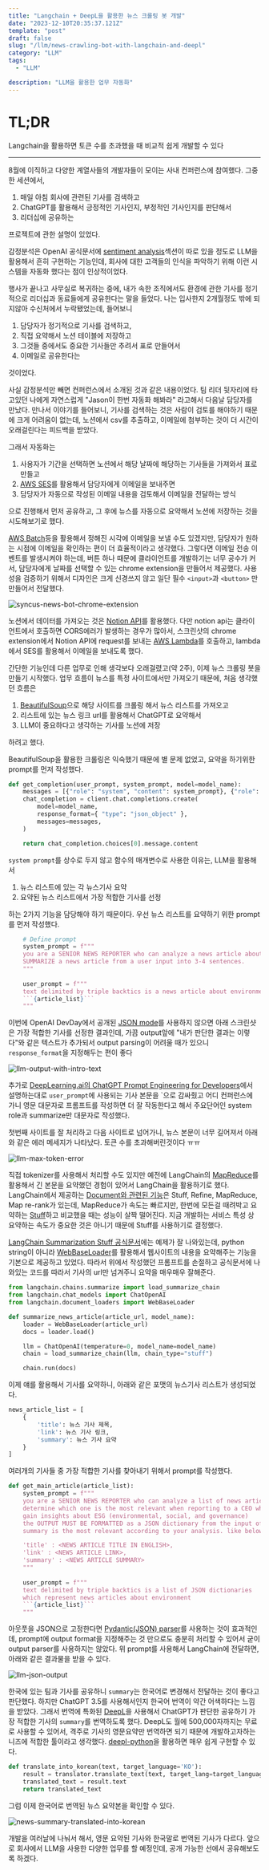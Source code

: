 ```yaml
---
title: "Langchain + DeepL을 활용한 뉴스 크롤링 봇 개발"
date: "2023-12-10T20:35:37.121Z"
template: "post"
draft: false
slug: "/llm/news-crawling-bot-with-langchain-and-deepl"
category: "LLM"
tags:
  - "LLM"

description: "LLM을 활용한 업무 자동화"
---
```


# TL;DR
Langchain을 활용하면 토큰 수를 초과했을 때 비교적 쉽게 개발할 수 있다 

--------------

8월에 이직하고 다양한 계열사들의 개발자들이 모이는 사내 컨퍼런스에 참여했다. 그중 한 세션에서, 

1. 매일 아침 회사에 관련된 기사를 검색하고 
2. ChatGPT를 활용해서 긍정적인 기사인지, 부정적인 기사인지를 판단해서
3. 리더십에 공유하는

프로젝트에 관한 설명이 있었다. 

감정분석은 OpenAI 공식문서에 [sentiment analysis](https://platform.openai.com/docs/guides/legacy-fine-tuning/case-study-sentiment-analysis)섹션이 따로 있을 정도로 LLM을 활용해서 흔히 구현하는 기능인데, 회사에 대한 고객들의 인식을 파악하기 위해 이런 시스템을 자동화 했다는 점이 인상적이었다. 

행사가 끝나고 사무실로 복귀하는 중에, 내가 속한 조직에서도 환경에 관한 기사를 정기적으로 리더십과 동료들에게 공유한다는 말을 들었다. 나는 입사한지 2개월정도 밖에 되지않아 수신처에서 누락됐었는데, 들어보니 

1. 담당자가 정기적으로 기사를 검색하고, 
2. 직접 요약해서 노션 테이블에 저장하고
3. 그것들 중에서도 중요한 기사들만 추려서 표로 만들어서
4. 이메일로 공유한다는 

것이었다. 

사실 감정분석만 빼면 컨퍼런스에서 소개된 것과 같은 내용이었다. 팀 리더 뒷자리에 타고있던 나에게 자연스럽게 "Jason이 한번 자동화 해봐라" 라고해서 다음날 담당자를 만났다. 만나서 이야기를 들어보니, 기사를 검색하는 것은 사람이 검토를 해야하기 때문에 크게 어려움이 없는데, 노션에서 csv를 추출하고, 이메일에 첨부하는 것이 더 시간이 오래걸린다는 피드백을 받았다. 

그래서 자동화는 

1. 사용자가 기간을 선택하면 노션에서 해당 날짜에 해당하는 기사들을 가져와서 표로 만들고 
2. [AWS SES](https://aws.amazon.com/ses/)를 활용해서 담당자에게 이메일을 보내주면 
3. 담당자가 자동으로 작성된 이메일 내용을 검토해서 이메일을 전달하는 방식

으로 진행해서 먼저 공유하고, 그 후에 뉴스를 자동으로 요약해서 노션에 저장하는 것을 시도해보기로 했다. 

[AWS Batch](https://docs.aws.amazon.com/batch/latest/userguide/what-is-batch.html)등을 활용해서 정해진 시각에 이메일을 보낼 수도 있겠지만, 담당자가 원하는 시점에 이메일을 확인하는 편이 더 효율적이라고 생각했다. 그렇다면 이메일 전송 이벤트를 발생시켜야 하는데, 버튼 하나 때문에 클라이언트를 개발하기는 너무 공수가 커서, 담당자에게 날짜를 선택할 수 있는 chrome extension을 만들어서 제공했다. 사용성을 검증하기 위해서 디자인은 크게 신경쓰지 않고 일단 필수 `<input>`과 `<button>` 만 만들어서 전달했다. 

![syncus-news-bot-chrome-extension](https://i.imgur.com/f4zkrxZ.png)


노션에서 데이터를 가져오는 것은 [Notion API](https://developers.notion.com/)를 활용했다. 다만 notion api는 클라이언트에서 호출하면 CORS에러가 발생하는 경우가 많아서, 스크린샷의 chrome extension에서 Notion API에 request를 보내는 [AWS Lambda](https://aws.amazon.com/pm/lambda/?gclid=CjwKCAiAvdCrBhBREiwAX6-6Unb3-bTwJELuwJzB0Um3b3d_zN_JsKeXMRs3liJGcD2ucYGGHP7gKBoCYjwQAvD_BwE&trk=b28d8305-f5fb-4858-9ae6-04a78cfcc154&sc_channel=ps&ef_id=CjwKCAiAvdCrBhBREiwAX6-6Unb3-bTwJELuwJzB0Um3b3d_zN_JsKeXMRs3liJGcD2ucYGGHP7gKBoCYjwQAvD_BwE:G:s&s_kwcid=AL!4422!3!651510601848!e!!g!!aws%20lambda!19836398350!150095232634)를 호출하고, lambda에서 SES를 활용해서 이메일을 보내도록 했다. 

간단한 기능인데 다른 업무로 인해 생각보다 오래걸렸고(약 2주), 이제 뉴스 크롤링 봇을 만들기 시작했다. 업무 흐름이 뉴스를 특정 사이트에서만 가져오기 때문에, 처음 생각했던 흐름은 

1. [BeautifulSoup](https://beautiful-soup-4.readthedocs.io/en/latest/)으로 해당 사이트를 크롤링 해서 뉴스 리스트를 가져오고
2. 리스트에 있는 뉴스 링크 url를 활용해서 ChatGPT로 요약해서 
3. LLM이 중요하다고 생각하는 기사를 노션에 저장

하려고 했다.

BeautifulSoup을 활용한 크롤링은 익숙했기 때문에 별 문제 없었고, 요약을 하기위한 prompt를 먼저 작성했다. 

```python
def get_completion(user_prompt, system_prompt, model=model_name):
    messages = [{"role": "system", "content": system_prompt}, {"role": "user", "content": user_prompt}]
    chat_completion = client.chat.completions.create(
        model=model_name,
        response_format={ "type": "json_object" },
        messages=messages,
    )

    return chat_completion.choices[0].message.content
```

`system prompt`를 상수로 두지 않고 함수의 매개변수로 사용한 이유는, LLM을 활용해서

1. 뉴스 리스트에 있는 각 뉴스기사 요약
2. 요약된 뉴스 리스트에서 가장 적합한 기사를 선정

하는 2가지 기능을 담당해야 하기 때문이다. 우선 뉴스 리스트를 요약하기 위한 prompt를 먼저 작성했다. 

```python
    # Define prompt
    system_prompt = f"""
    you are a SENIOR NEWS REPORTER who can analyze a news article about environment. 
    SUMMARIZE a news article from a user input into 3-4 sentences.
    """
    
    user_prompt = f"""
    text delimited by triple backtics is a news article about environment
    ```{article_list}```
    """
```

이번에 OpenAI DevDay에서 공개된 [JSON mode](https://platform.openai.com/docs/guides/text-generation/json-mode)를 사용하지 않으면 아래 스크린샷은 가장 적합한 기사를 선정한 결과인데, 가끔 output앞에 "내가 판단한 결과는 이렇다"와 같은 텍스트가 추가되서 output parsing이 어려울 때가 있으니 `response_format`을 지정해두는 편이 좋다 

![llm-output-with-intro-text](https://i.imgur.com/t87XoVB.png)

추가로 [DeepLearning.ai의 ChatGPT Prompt Engineering for Developers](https://www.deeplearning.ai/short-courses/chatgpt-prompt-engineering-for-developers/)에서 설명하는대로 `user_prompt`에 사용되는 기사 본문을 `으로 감싸줬고 어디 컨퍼런스에 가니 영문 대문자로 프롬프트를 작성하면 더 잘 작동한다고 해서 주요단어인 system role과 summarize만 대문자로 작성했다. 

첫번째 사이트를 잘 처리하고 다음 사이트로 넘어가니, 뉴스 본문이 너무 길어져서 아래와 같은 에러 메세지가 나타났다. 토큰 수를 초과해버린것이다 ㅠㅠ 

![llm-max-token-error](https://i.imgur.com/elP36tY.png)

직접 tokenizer를 사용해서 처리할 수도 있지만 예전에 LangChain의 [MapReduce](https://python.langchain.com/docs/modules/chains/document/map_reduce)를 활용해서 긴 본문을 요약했던 경험이 있어서 LangChain을 활용하기로 했다. LangChain에서 제공하는 [Document와 관련된 기능](https://python.langchain.com/docs/modules/chains/document/)은 Stuff, Refine, MapReduce, Map re-rank가 있는데, MapReduce가 속도는 빠르지만, 한번에 모든걸 때려박고 요약하는 [Stuff](https://python.langchain.com/docs/modules/chains/document/stuff)하고 비교했을 때는 성능이 살짝 떨어진다. 지금 개발하는 서비스 특성 상 요약하는 속도가 중요한 것은 아니기 때문에 Stuff를 사용하기로 결정했다. 

[LangChain Summarization Stuff 공식문서](https://python.langchain.com/docs/use_cases/summarization#option-1.-stuff)에는 예제가 잘 나와있는데, python string이 아니라 [WebBaseLoader](https://python.langchain.com/docs/integrations/document_loaders/web_base)를 활용해서 웹사이트의 내용을 요약해주는 기능을 기본으로 제공하고 있었다. 따라서 위에서 작성했던 프롬프트를 손절하고 공식문서에 나와있는 코드를 따라서 기사의 url만 넘겨주니 요약을 매우매우 잘해준다. 

```python
from langchain.chains.summarize import load_summarize_chain
from langchain.chat_models import ChatOpenAI
from langchain.document_loaders import WebBaseLoader

def summarize_news_article(article_url, model_name):
    loader = WebBaseLoader(article_url)
    docs = loader.load()

    llm = ChatOpenAI(temperature=0, model_name=model_name)
    chain = load_summarize_chain(llm, chain_type="stuff")

    chain.run(docs)
```

이제 얘를 활용해서 기사를 요약하니, 아래와 같은 포맷의 뉴스기사 리스트가 생성되었다. 

```python
news_article_list = [
    {
        'title': 뉴스 기사 제목,
        'link': 뉴스 기사 링크,
        'summary': 뉴스 기사 요약
    }
]
```

여러개의 기사들 중 가장 적합한 기사를 찾아내기 위해서 prompt를 작성했다. 

```python
def get_main_article(article_list):
    system_prompt = f"""
    you are a SENIOR NEWS REPORTER who can analyze a list of news articles and 
    determine which one is the most relevant when reporting to a CEO who would like to 
    gain insights about ESG (environmental, social, and governance) 
    the OUTPUT MUST BE FORMATTED as a JSON dictionary from the input of which 
    summary is the most relevant according to your analysis. like below

    'title' : <NEWS ARTICLE TITLE IN ENGLISH>,
    'link' : <NEWS ARTICLE LINK>,
    'summary' : <NEWS ARTICLE SUMMARY>
    """
    
    user_prompt = f"""
    text delimited by triple backtics is a list of JSON dictionaries 
    which represent news articles about environment
    ```{article_list}```
    """
```

아웃풋을 JSON으로 고정한다면 [Pydantic(JSON) parser](https://python.langchain.com/docs/modules/model_io/output_parsers/pydantic)를 사용하는 것이 효과적인데, prompt에 output format을 지정해주는 것 만으로도 충분히 처리할 수 있어서 굳이 output parser를 사용하지는 않았다. 위 prompt를 사용해서 LangChain에 전달하면, 아래와 같은 결과물을 받을 수 있다. 

![llm-json-output](https://i.imgur.com/7iYZuRx.png)

한국에 있는 팀과 기사를 공유하니 `summary`는 한국어로 변경해서 전달하는 것이 좋다고 판단했다. 하지만 ChatGPT 3.5를 사용해서인지 한국어 번역이 약간 어색하다는 느낌을 받았다. 그래서 번역에 특화된 [DeepL](https://www.deepl.com/pro-api?cta=header-pro-api)을 사용해서 ChatGPT가 판단한 공유하기 가장 적합한 기사의 `summary`를 번역하도록 했다. DeepL도 월에 500,000자까지는 무료로 사용할 수 있어서, 격주로 기사의 영문요약만 번역하면 되기 때문에 개발하고자하는 니즈에 적합한 툴이라고 생각했다. [deepl-python](https://github.com/DeepLcom/deepl-python)을 활용하면 매우 쉽게 구현할 수 있다. 

```python
def translate_into_korean(text, target_language='KO'):
    result = translator.translate_text(text, target_lang=target_language) 
    translated_text = result.text
    return translated_text
```

그럼 이제 한국어로 번역된 뉴스 요약본을 확인할 수 있다. 

![news-summary-translated-into-korean](https://i.imgur.com/6bzk08B.png)

개발을 여러날에 나눠서 해서, 영문 요약된 기사와 한국말로 번역된 기사가 다르다. 앞으로 회사에서 LLM을 사용한 다양한 업무를 할 예정인데, 공개 가능한 선에서 공유해보도록 하겠다. 
